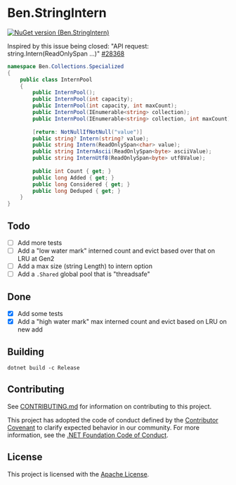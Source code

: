 # Ben.StringIntern

[![NuGet version (Ben.StringIntern)](https://img.shields.io/nuget/v/Ben.StringIntern.svg?style=flat-square)](https://www.nuget.org/packages/Ben.StringIntern/)

Inspired by this issue being closed: "API request: string.Intern(ReadOnlySpan<char> ...)" [#28368](https://github.com/dotnet/runtime/issues/28368)

```csharp
namespace Ben.Collections.Specialized
{
    public class InternPool
    {
        public InternPool();
        public InternPool(int capacity);
        public InternPool(int capacity, int maxCount);
        public InternPool(IEnumerable<string> collection);
        public InternPool(IEnumerable<string> collection, int maxCount);
    
        [return: NotNullIfNotNull("value")]
        public string? Intern(string? value);
        public string Intern(ReadOnlySpan<char> value);
        public string InternAscii(ReadOnlySpan<byte> asciiValue);
        public string InternUtf8(ReadOnlySpan<byte> utf8Value);
        
        public int Count { get; }
        public long Added { get; }
        public long Considered { get; }
        public long Deduped { get; }
    }
}
```

## Todo

- [ ] Add more tests
- [ ] Add a "low water mark" interned count and evict based over that on LRU at Gen2
- [ ] Add a max size (string Length) to intern option
- [ ] Add a `.Shared` global pool that is "threadsafe"

## Done

- [x] Add some tests
- [x] Add a "high water mark" max interned count and evict based on LRU on new add

## Building

`dotnet build -c Release`

## Contributing

See [CONTRIBUTING.md](CONTRIBUTING.md) for information on contributing to this project.

This project has adopted the code of conduct defined by the [Contributor Covenant](http://contributor-covenant.org/) 
to clarify expected behavior in our community. For more information, see the [.NET Foundation Code of Conduct](http://www.dotnetfoundation.org/code-of-conduct).

## License

This project is licensed with the [Apache License](LICENSE).
